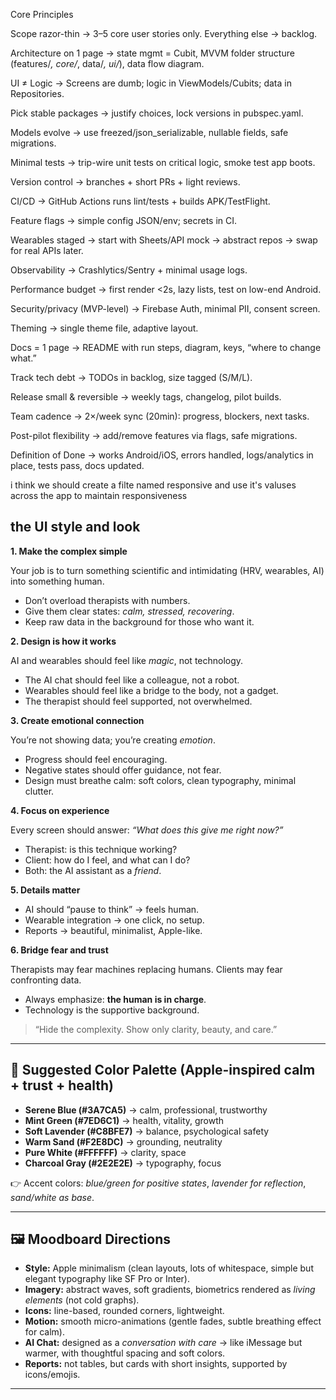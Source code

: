Core Principles

Scope razor-thin → 3–5 core user stories only. Everything else → backlog.

Architecture on 1 page → state mgmt = Cubit, MVVM folder structure (features/*, core/*, data/*, ui/*), data flow diagram.

UI ≠ Logic → Screens are dumb; logic in ViewModels/Cubits; data in Repositories.

Pick stable packages → justify choices, lock versions in pubspec.yaml.

Models evolve → use freezed/json_serializable, nullable fields, safe migrations.

Minimal tests → trip-wire unit tests on critical logic, smoke test app boots.

Version control → branches + short PRs + light reviews.

CI/CD → GitHub Actions runs lint/tests + builds APK/TestFlight.

Feature flags → simple config JSON/env; secrets in CI.

Wearables staged → start with Sheets/API mock → abstract repos → swap for real APIs later.

Observability → Crashlytics/Sentry + minimal usage logs.

Performance budget → first render <2s, lazy lists, test on low-end Android.

Security/privacy (MVP-level) → Firebase Auth, minimal PII, consent screen.

Theming → single theme file, adaptive layout.

Docs = 1 page → README with run steps, diagram, keys, “where to change what.”

Track tech debt → TODOs in backlog, size tagged (S/M/L).

Release small & reversible → weekly tags, changelog, pilot builds.

Team cadence → 2×/week sync (20min): progress, blockers, next tasks.

Post-pilot flexibility → add/remove features via flags, safe migrations.

Definition of Done → works Android/iOS, errors handled, logs/analytics in place, tests pass, docs updated.


i think we should create a filte named responsive and use it's valuses across the app to maintain responsiveness 




the UI style and look
---

**1. Make the complex simple**

Your job is to turn something scientific and intimidating (HRV, wearables, AI) into something human.

- Don’t overload therapists with numbers.
- Give them clear states: *calm, stressed, recovering*.
- Keep raw data in the background for those who want it.

**2. Design is how it works**

AI and wearables should feel like *magic*, not technology.

- The AI chat should feel like a colleague, not a robot.
- Wearables should feel like a bridge to the body, not a gadget.
- The therapist should feel supported, not overwhelmed.

**3. Create emotional connection**

You’re not showing data; you’re creating *emotion*.

- Progress should feel encouraging.
- Negative states should offer guidance, not fear.
- Design must breathe calm: soft colors, clean typography, minimal clutter.

**4. Focus on experience**

Every screen should answer: *“What does this give me right now?”*

- Therapist: is this technique working?
- Client: how do I feel, and what can I do?
- Both: the AI assistant as a *friend*.

**5. Details matter**

- AI should “pause to think” → feels human.
- Wearable integration → one click, no setup.
- Reports → beautiful, minimalist, Apple-like.

**6. Bridge fear and trust**

Therapists may fear machines replacing humans. Clients may fear confronting data.

- Always emphasize: **the human is in charge**.
- Technology is the supportive background.

> “Hide the complexity. Show only clarity, beauty, and care.”
> 

---

## 🎨 Suggested Color Palette (Apple-inspired calm + trust + health)

- **Serene Blue (#3A7CA5)** → calm, professional, trustworthy
- **Mint Green (#7ED6C1)** → health, vitality, growth
- **Soft Lavender (#C8BFE7)** → balance, psychological safety
- **Warm Sand (#F2E8DC)** → grounding, neutrality
- **Pure White (#FFFFFF)** → clarity, space
- **Charcoal Gray (#2E2E2E)** → typography, focus

👉 Accent colors: *blue/green for positive states*, *lavender for reflection*, *sand/white as base*.

---

## 🖼️ Moodboard Directions

- **Style:** Apple minimalism (clean layouts, lots of whitespace, simple but elegant typography like SF Pro or Inter).
- **Imagery:** abstract waves, soft gradients, biometrics rendered as *living elements* (not cold graphs).
- **Icons:** line-based, rounded corners, lightweight.
- **Motion:** smooth micro-animations (gentle fades, subtle breathing effect for calm).
- **AI Chat:** designed as a *conversation with care* → like iMessage but warmer, with thoughtful spacing and soft colors.
- **Reports:** not tables, but cards with short insights, supported by icons/emojis.

---
